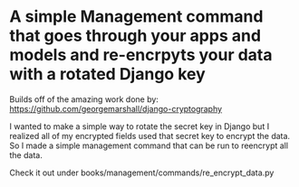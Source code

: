 # A simple Management command that goes through your apps and models and re-encrpyts your data with a rotated Django key

Builds off of the amazing work done by: https://github.com/georgemarshall/django-cryptography

I wanted to make a simple way to rotate the secret key in Django but I realized all of my encrypted fields used that secret key to encrypt the data.
So I made a simple management command that can be run to reencrypt all the data.

Check it out under books/management/commands/re_encrypt_data.py

